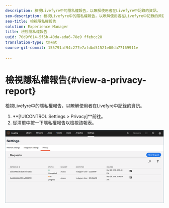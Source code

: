 ```yaml
---
description: 檢視Livefyre中的隱私權報告，以瞭解使用者在Livefyre中記錄的資訊。
seo-description: 檢視Livefyre中的隱私權報告，以瞭解使用者在Livefyre中記錄的資訊。
seo-title: 檢視隱私權報告
solution: Experience Manager
title: 檢視隱私權報告
uuid: 70d9f614-5f5b-40da-ada6-78e9 ffebcc28
translation-type: tm+mt
source-git-commit: 155791af94c277e7afdbd51521e00da77169911e

---
```



# 檢視隱私權報告{#view-a-privacy-report}

檢視Livefyre中的隱私權報告，以瞭解使用者在Livefyre中記錄的資訊。

1. **[!UICONTROL Settings > Privacy]**前往。
1. 從清單中按一下隱私權報告以檢視該報表。

![](assets/privacypage5.png)


